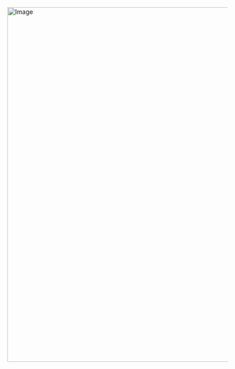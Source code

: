 <img width="747" height="812" alt="Image" src="https://github.com/user-attachments/assets/4ff80aed-1100-4c3d-8c19-88c47ea97a32" />
